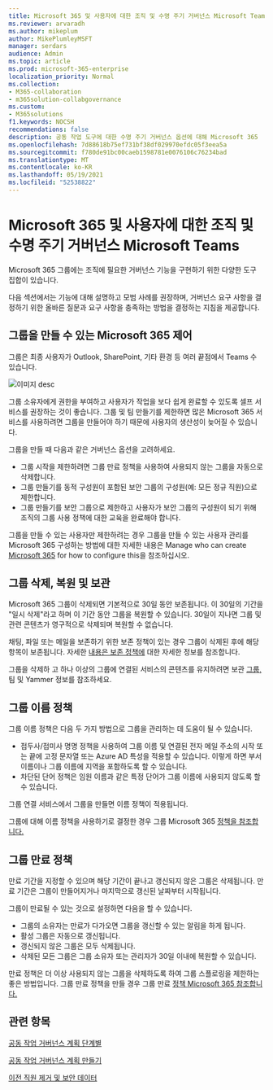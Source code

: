 ```yaml
---
title: Microsoft 365 및 사용자에 대한 조직 및 수명 주기 거버넌스 Microsoft Teams
ms.reviewer: arvaradh
ms.author: mikeplum
author: MikePlumleyMSFT
manager: serdars
audience: Admin
ms.topic: article
ms.prod: microsoft-365-enterprise
localization_priority: Normal
ms.collection:
- M365-collaboration
- m365solution-collabgovernance
ms.custom:
- M365solutions
f1.keywords: NOCSH
recommendations: false
description: 공동 작업 도구에 대한 수명 주기 거버넌스 옵션에 대해 Microsoft 365
ms.openlocfilehash: 7d88618b75ef731bf38df029970efdc05f3eea5a
ms.sourcegitcommit: f780de91bc00caeb1598781e0076106c76234bad
ms.translationtype: MT
ms.contentlocale: ko-KR
ms.lasthandoff: 05/19/2021
ms.locfileid: "52538822"
---
```

# <a name="plan-organization-and-lifecycle-governance-for-microsoft-365-groups-and-microsoft-teams"></a>Microsoft 365 및 사용자에 대한 조직 및 수명 주기 거버넌스 Microsoft Teams

Microsoft 365 그룹에는 조직에 필요한 거버넌스 기능을 구현하기 위한 다양한 도구 집합이 있습니다. 

다음 섹션에서는 기능에 대해 설명하고 모범 사례를 권장하며, 거버넌스 요구 사항을 결정하기 위한 올바른 질문과 요구 사항을 충족하는 방법을 결정하는 지침을 제공합니다.

## <a name="control-who-can-create-microsoft-365-groups"></a>그룹을 만들 수 있는 Microsoft 365 제어

그룹은 최종 사용자가 Outlook, SharePoint, 기타 환경 등 여러 끝점에서 Teams 수 있습니다.

![이미지 desc](../media/04.png)

그룹 소유자에게 권한을 부여하고 사용자가 작업을 보다 쉽게 완료할 수 있도록 셀프 서비스를 권장하는 것이 좋습니다. 그룹 및 팀 만들기를 제한하면 많은 Microsoft 365 서비스를 사용하려면 그룹을 만들어야 하기 때문에 사용자의 생산성이 늦어질 수 있습니다.

그룹을 만들 때 다음과 같은 거버넌스 옵션을 고려하세요.

- 그룹 시작을 제한하려면 그룹 [](microsoft-365-groups-expiration-policy.md) 만료 정책을 사용하여 사용되지 않는 그룹을 자동으로 삭제합니다.
- 그룹 만들기를 동적 [](/azure/active-directory/users-groups-roles/groups-create-rule) 구성원이 포함된 보안 그룹의 구성원(예: 모든 정규 직원)으로 제한합니다.
- 그룹 만들기를 보안 그룹으로 제한하고 사용자가 보안 그룹의 구성원이 되기 위해 조직의 그룹 사용 정책에 대한 교육을 완료해야 합니다.

그룹을 만들 수 있는 사용자만 제한하려는 경우 그룹을 만들 수 있는 사용자 관리를 Microsoft 365 구성하는 방법에 대한 자세한 내용은 Manage who can create [Microsoft 365](manage-creation-of-groups.md) for how to configure this을 참조하십시오.

## <a name="group-delete-restore-and-archiving"></a>그룹 삭제, 복원 및 보관

Microsoft 365 그룹이 삭제되면 기본적으로 30일 동안 보존됩니다. 이 30일의 기간을 "일시 삭제"라고 하며 이 기간 동안 그룹을 복원할 수 있습니다. 30일이 지나면 그룹 및 관련 콘텐츠가 영구적으로 삭제되며 복원할 수 없습니다.

채팅, 파일 또는 메일을 보존하기 위한 보존 정책이 있는 경우 그룹이 삭제된 후에 해당 항목이 보존됩니다. 자세한 [내용은 보존 정책에](../compliance/retention.md) 대한 자세한 정보를 참조합니다.

그룹을 삭제하 고 하나 이상의 그룹에 연결된 서비스의 콘텐츠를 유지하려면 보관 [그룹,](end-life-cycle-groups-teams-sites-yammer.md) 팀 및 Yammer 정보를 참조하세요.

## <a name="group-naming-policy"></a>그룹 이름 정책

그룹 이름 정책은 다음 두 가지 방법으로 그룹을 관리하는 데 도움이 될 수 있습니다.

- 접두사/접미사 명명 정책을 사용하여 그룹 이름 및 연결된 전자 메일 주소의 시작 또는 끝에 고정 문자열 또는 Azure AD 특성을 적용할 수 있습니다. 이렇게 하면 부서 이름이나 그룹 이름에 지역을 포함하도록 할 수 있습니다.
- 차단된 단어 정책은 임원 이름과 같은 특정 단어가 그룹 이름에 사용되지 않도록 할 수 있습니다.

그룹 연결 서비스에서 그룹을 만들면 이름 정책이 적용됩니다.

그룹에 대해 이름 정책을 사용하기로 결정한 경우 그룹 Microsoft 365 [정책을 참조합니다.](groups-naming-policy.md)

## <a name="group-expiration-policy"></a>그룹 만료 정책

만료 기간을 지정할 수 있으며 해당 기간이 끝나고 갱신되지 않은 그룹은 삭제됩니다. 만료 기간은 그룹이 만들어지거나 마지막으로 갱신된 날짜부터 시작됩니다.

그룹이 만료될 수 있는 것으로 설정하면 다음을 할 수 있습니다.
- 그룹의 소유자는 만료가 다가오면 그룹을 갱신할 수 있는 알림을 하게 됩니다.
- 활성 그룹은 자동으로 갱신됩니다.
- 갱신되지 않은 그룹은 모두 삭제됩니다.
- 삭제된 모든 그룹은 그룹 소유자 또는 관리자가 30일 이내에 복원할 수 있습니다.

만료 정책은 더 이상 사용되지 않는 그룹을 삭제하도록 하여 그룹 스플로링을 제한하는 좋은 방법입니다. 그룹 만료 정책을 만들 경우 그룹 만료 [정책 Microsoft 365 참조합니다.](microsoft-365-groups-expiration-policy.md)

## <a name="related-topics"></a>관련 항목

[공동 작업 거버넌스 계획 단계별](collaboration-governance-overview.md#collaboration-governance-planning-step-by-step)

[공동 작업 거버넌스 계획 만들기](collaboration-governance-first.md)

[이전 직원 제거 및 보안 데이터](/microsoft-365/admin/add-users/remove-former-employee)
